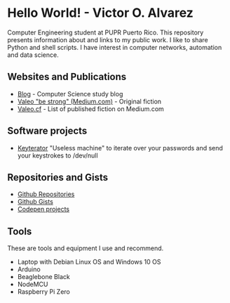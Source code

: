 # Hello World! - Victor O. Alvarez
Computer Engineering student at PUPR Puerto Rico. This repository presents information about and links to my public work. I like to share Python and shell scripts. I have interest in computer networks, automation and data science.

## Websites and Publications
- [Blog](https://voalvarez.wordpress.com/) - Computer Science study blog
- [Valeo "be strong" (Medium.com)](https://medium.com/valeo-be-strong) - Original fiction
- [Valeo.cf](http://valeo.cf) - List of published fiction on Medium.com

## Software projects
- [Keyterator](https://github.com/victoroalvarez/keyterator) "Useless machine" to iterate over your passwords and send your keystrokes to /dev/null

## Repositories and Gists
- [Github Repositories](https://github.com/victoroalvarez?tab=repositories)
- [Github Gists](https://gist.github.com/victoroalvarez)
- [Codepen projects](https://codepen.io/victoroalvarez)

## Tools
These are tools and equipment I use and recommend.
- Laptop with Debian Linux OS and Windows 10 OS
- Arduino
- Beaglebone Black
- NodeMCU
- Raspberry Pi Zero
